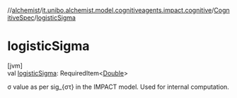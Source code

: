 //[alchemist](../../../index.md)/[it.unibo.alchemist.model.cognitiveagents.impact.cognitive](../index.md)/[CognitiveSpec](index.md)/[logisticSigma](logistic-sigma.md)

# logisticSigma

[jvm]\
val [logisticSigma](logistic-sigma.md): RequiredItem<[Double](https://kotlinlang.org/api/latest/jvm/stdlib/kotlin/-double/index.html)>

σ value as per sig_{στ} in the IMPACT model. Used for internal computation.
